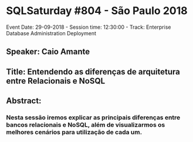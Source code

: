 # SQLSaturday #804 - São Paulo 2018
Event Date: 29-09-2018 - Session time: 12:30:00 - Track: Enterprise Database Administration  Deployment
## Speaker: Caio Amante
## Title: Entendendo as diferenças de arquitetura entre  Relacionais e NoSQL
## Abstract:
### Nesta sessão iremos explicar as principais diferenças entre bancos relacionais e NoSQL, além de visualizarmos os melhores cenários para utilização de cada um.
